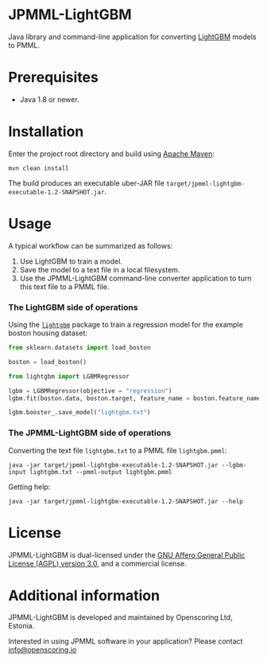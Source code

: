 JPMML-LightGBM
==============

Java library and command-line application for converting [LightGBM](https://github.com/Microsoft/LightGBM) models to PMML.

# Prerequisites #

* Java 1.8 or newer.

# Installation #

Enter the project root directory and build using [Apache Maven](http://maven.apache.org/):
```
mvn clean install
```

The build produces an executable uber-JAR file `target/jpmml-lightgbm-executable-1.2-SNAPSHOT.jar`.

# Usage #

A typical workflow can be summarized as follows:

1. Use LightGBM to train a model.
2. Save the model to a text file in a local filesystem.
3. Use the JPMML-LightGBM command-line converter application to turn this text file to a PMML file.

### The LightGBM side of operations

Using the [`lightgbm`](https://github.com/Microsoft/LightGBM/tree/master/python-package) package to train a regression model for the example boston housing dataset:
```Python
from sklearn.datasets import load_boston

boston = load_boston()

from lightgbm import LGBMRegressor

lgbm = LGBMRegressor(objective = "regression")
lgbm.fit(boston.data, boston.target, feature_name = boston.feature_names)

lgbm.booster_.save_model("lightgbm.txt")
```

### The JPMML-LightGBM side of operations

Converting the text file `lightgbm.txt` to a PMML file `lightgbm.pmml`:
```
java -jar target/jpmml-lightgbm-executable-1.2-SNAPSHOT.jar --lgbm-input lightgbm.txt --pmml-output lightgbm.pmml
```

Getting help:
```
java -jar target/jpmml-lightgbm-executable-1.2-SNAPSHOT.jar --help
```

# License #

JPMML-LightGBM is dual-licensed under the [GNU Affero General Public License (AGPL) version 3.0](http://www.gnu.org/licenses/agpl-3.0.html), and a commercial license.

# Additional information #

JPMML-LightGBM is developed and maintained by Openscoring Ltd, Estonia.

Interested in using JPMML software in your application? Please contact [info@openscoring.io](mailto:info@openscoring.io)
